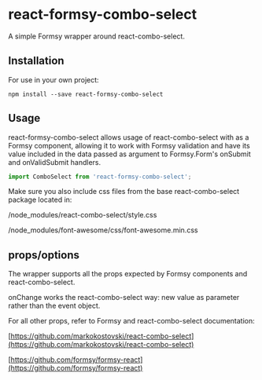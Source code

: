 # react-formsy-combo-select
A simple Formsy wrapper around react-combo-select.

## Installation
For use in your own project:
```
npm install --save react-formsy-combo-select
```

## Usage
react-formsy-combo-select allows usage of react-combo-select with as a Formsy component, allowing it to work with Formsy validation and have its value included in the data passed as argument to Formsy.Form's onSubmit and onValidSubmit handlers.

```javascript
import ComboSelect from 'react-formsy-combo-select';
```

Make sure you also include css files from the base react-combo-select package located in:

/node_modules/react-combo-select/style.css

/node_modules/font-awesome/css/font-awesome.min.css


## props/options
The wrapper supports all the props expected by Formsy components and react-combo-select.

onChange works the react-combo-select way: new value as parameter rather than the event object.

For all other props, refer to Formsy and react-combo-select documentation:

[https://github.com/markokostovski/react-combo-select](https://github.com/markokostovski/react-combo-select)

[https://github.com/formsy/formsy-react](https://github.com/formsy/formsy-react)
